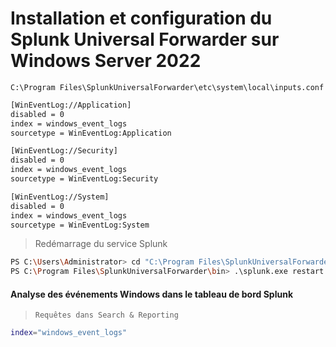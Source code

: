 # Installation et configuration du Splunk Universal Forwarder sur Windows Server 2022

`C:\Program Files\SplunkUniversalForwarder\etc\system\local\inputs.conf`

```sh
[WinEventLog://Application]
disabled = 0
index = windows_event_logs
sourcetype = WinEventLog:Application

[WinEventLog://Security]
disabled = 0
index = windows_event_logs
sourcetype = WinEventLog:Security

[WinEventLog://System]
disabled = 0
index = windows_event_logs
sourcetype = WinEventLog:System
```

> Redémarrage du service Splunk

```sh
PS C:\Users\Administrator> cd "C:\Program Files\SplunkUniversalForwarder\bin"
PS C:\Program Files\SplunkUniversalForwarder\bin> .\splunk.exe restart
```

#### Analyse des événements Windows dans le tableau de bord Splunk

> `Requêtes dans Search & Reporting`

```sh
index="windows_event_logs"
```
